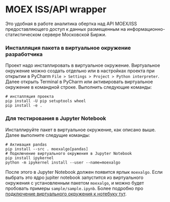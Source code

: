 # MOEX ISS/API wrapper
Это удобная в работе аналитика обертка над API MOEX/ISS предоставляющего доступ 
к данных размещенным на информационно-статистическом сервере Московской Биржи.

### Инсталляция пакета в виртуальное окружение разработчика
Проект надо инсталлировать в виртуальное окружение. Виртуальное окружение можно создать отдельно 
или в настройках проекта при открытии в PyCharm `File > Settings > Project > Python interpreter`.
Далее открыть Terminal в PyCharm или активировать виртуальное окружение в командной строке.
Выполнить следующие команды:
```shell
# инсталляция проекта
pip install -U pip setuptools wheel
pip install -e .
```

### Для тестирования в Jupyter Notebook
Инсталлируйте пакет в виртуальное окружение, как описано выше. Далее выполните следущие команды:
```shell
# Активация pandas
pip install --src . moexalgo[pandas]
# Подключение виртуального окружения в Jupyter Notebook
pip install ipykernel 
python -m ipykernel install --user --name=moexalgo 
```
После этого в Jupyter Notebook должен появится ярлык `moexalgo`. Если выбрать это ядро
jupiter notebook запустится из виртуального окружения с установленным пакетом `moexalgo`, 
и можно будет пробовать примеры `sample/sample.ipynb`. Более подробно про [подключение виртуального окружения к нотебуку тут](https://janakiev.com/blog/jupyter-virtual-envs/).